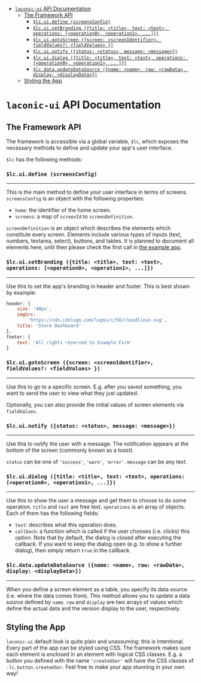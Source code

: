 <!-- START doctoc generated TOC please keep comment here to allow auto update -->
<!-- DON'T EDIT THIS SECTION, INSTEAD RE-RUN doctoc TO UPDATE -->

- [`laconic-ui` API Documentation](#laconic-ui-api-documentation)
  - [The Framework API](#the-framework-api)
    - [`$lc.ui.define (screensConfig)`](#lcuidefine-screensconfig)
    - [`$lc.ui.setBranding ({title: <title>, text: <text>, operations: [<operation0>, <operation1>, ...]})`](#lcuisetbranding-title-title-text-text-operations-operation0-operation1-)
    - [`$lc.ui.gotoScreen ({screen: <screenIdentifier>, fieldValues?: <fieldValues> })`](#lcuigotoscreen-screen-screenidentifier-fieldvalues-fieldvalues-)
    - [`$lc.ui.notify ({status: <status>, message: <message>})`](#lcuinotify-status-status-message-message)
    - [`$lc.ui.dialog ({title: <title>, text: <text>, operations: [<operation0>, <operation1>, ...]})`](#lcuidialog-title-title-text-text-operations-operation0-operation1-)
    - [`$lc.data.updateDataSource ({name: <name>, raw: <rawData>, display: <displayData>})`](#lcdataupdatedatasource-name-name-raw-rawdata-display-displaydata)
  - [Styling the App](#styling-the-app)

<!-- END doctoc generated TOC please keep comment here to allow auto update -->

# `laconic-ui` API Documentation


## The Framework API

The framework is accessible via a global variable, `$lc`, which exposes the
necessary methods to define and update your app's user interface.

`$lc` has the following methods:

### `$lc.ui.define (screensConfig)`
____
This is the main method to define your user interface in terms of screens.
`screensConfig` is an object with the following properties:

- `home`: the identifier of the home screen.
- `screens`: a map of `screenId` to `screenDefinition`.

`screenDefinition` is an object which describes the elements which constitute every screen.
Elements include various types of inputs (text, numbers, textarea, select), buttons, and tables.
It is planned to document all elements here, until then please check the first call in
[the example app](./examples/browser/app.js).


### `$lc.ui.setBranding ({title: <title>, text: <text>, operations: [<operation0>, <operation1>, ...]})`
____
Use this to set the app's branding in header and footer. This is best shown by example:

```javascript
header: {
    size: '40px',
    imgSrc:
        'https://cdn.cdnlogo.com/logos/c/58/cloudlinux.svg',
    title: 'Store Dashboard'
},
footer: {
    text: 'All rights reserved to Example Firm'
}
```


### `$lc.ui.gotoScreen ({screen: <screenIdentifier>, fieldValues?: <fieldValues> })`
____
Use this to go to a specific screen. E.g. after you saved something, you want to send the user
to view what they just updated.

Optionally, you can also provide the initial values of screen elements via `fieldValues`.


### `$lc.ui.notify ({status: <status>, message: <message>})`
____
Use this to notify the user with a message. The notification appears at the bottom of the screen
(commonly known as a *toast*).

`status` can be one of `'success'`, `'warn'`, `'error'`. `message` can be any text.


### `$lc.ui.dialog ({title: <title>, text: <text>, operations: [<operation0>, <operation1>, ...]})`
____
Use this to show the user a message and get them to choose to do some operation.
`title` and `text` are free text. `operations` is an array of objects. Each of them has the following fields:

- `text`: describes what this operation does.
- `callback`: a function which is called if the user chooses (i.e. clicks) this option. Note that by default,
  the dialog is closed after executing the callback. If you want to keep the dialog open (e.g. to show a further
  dialog), then simply return `true` in the callback.


### `$lc.data.updateDataSource ({name: <name>, raw: <rawData>, display: <displayData>})`
____

When you define a screen element as a table, you specify its data source (i.e. where the data comes from).
This method allows you to update a data source defined by `name`.
`raw` and `display` are two arrays of values which define the actual data and the version display to the user, respectively.



## Styling the App

`laconic-ui` default look is quite plain and unassuming: this is intentional. Every part of the app can be styled
using CSS. The framework makes sure each element is enclosed in an element with logical CSS classes. E.g. a button
you defined with the name `'createUSer'` will have the CSS classes of `.lc.button.createUSer`. Feel free to make your
app stunning in your own way!
